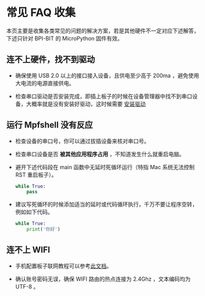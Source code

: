 # 常见 FAQ 收集

本页主要是收集各类常见的问题的解决方案，若是其他硬件不一定对应下述解答，下述只针对 BPI-BIT 的 MicroPython 固件有效。

## 连不上硬件，找不到驱动

- 确保使用 USB 2.0 以上的接口接入设备，且供电至少高于 200ma ，避免使用大电流的电源直接供电。

- 检查串口驱动是否安装完成，即插上板子的时候在设备管理器中找不到串口设备，大概率就是没有安装好驱动，这时候需要 [安装驱动](https://bpi-steam-docs.readthedocs.io/zh_CN/latest/bpi-steam/driver.html)

## 运行 Mpfshell 没有反应

- 检查设备的串口号，你可以通过拔插设备来核对串口号。

- 检查串口设备是否 **被其他应用程序占用** ，不知道发生什么就重启电脑。
  
- 避开下述代码段在 main 函数中无延时死循环运行（特指 Mac 系统无法控制 RST 重启板子）。

    ```python
    while True:
        pass
    ```

- 建议写死循环的时候添加适当的延时或代码循环执行，千万不要让程序空转，例如如下代码。

    ```python
    while True:
        print('你好')
    ```

## 连不上 WIFI

- 手机配置板子联网教程可以参考[此文档](https://doc.bpi-steam.com/zh_CN/latest/bpi-mpy/advanced/wifi.html)。

- 确认账号密码无误，确保 WIFI 路由的热点连接为 2.4Ghz ，文本编码均为 UTF-8 。
